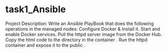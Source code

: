 # task1_Ansible
Project Description: Write an Ansible PlayBook that does the following operations in the managed nodes: Configure Docker &amp; Install it. Start and enable Docker services. Pull the httpd server image from the Docker Hub. Copy the html code to the directory in the container . Run the httpd container and expose it to the public .

